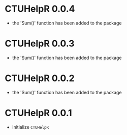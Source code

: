 # CTUHelpR 0.0.4
* the 'Sum()' function has been added to the package

# CTUHelpR 0.0.3
* the 'Sum()' function has been added to the package

# CTUHelpR 0.0.2
* the 'Sum()' function has been added to the package

# CTUHelpR 0.0.1
* initialize `CTUHelpR`
